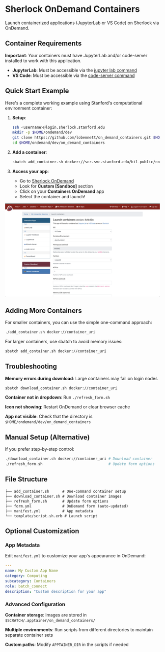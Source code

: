 # Sherlock OnDemand Containers

Launch containerized applications (JupyterLab or VS Code) on Sherlock via OnDemand.

## Container Requirements

**Important**: Your containers must have JupyterLab and/or code-server installed to work with this application.

- **JupyterLab**: Must be accessible via the [jupyter lab command](./template/script.sh.erb#L42)
- **VS Code**: Must be accessible via the [code-server command](./template/script.sh.erb#L55)

## Quick Start Example

Here's a complete working example using Stanford's computational environment container:

1. **Setup**:
   ```bash
   ssh <username>@login.sherlock.stanford.edu
   mkdir -p $HOME/ondemand/dev 
   git clone https://github.com/lobennett/on_demand_containers.git $HOME/ondemand/dev/on_demand_containers
   cd $HOME/ondemand/dev/on_demand_containers
   ```

2. **Add a container**:
   ```bash
   sbatch add_container.sh docker://scr.svc.stanford.edu/bil-public/comp-env/ce
   ```

3. **Access your app**:
   - Go to [Sherlock OnDemand](https://ondemand.sherlock.stanford.edu/pun/sys/dashboard/batch_connect/sessions)
   - Look for **Custom [Sandbox]** section
   - Click on your **Containers OnDemand** app
   - Select the container and launch!

![OnDemand Interface](public/ondemand_interface.png)

## Adding More Containers

For smaller containers, you can use the simple one-command approach:
```bash
./add_container.sh docker://container_uri
```

For larger containers, use sbatch to avoid memory issues:
```bash
sbatch add_container.sh docker://container_uri
```

## Troubleshooting

**Memory errors during download**: Large containers may fail on login nodes
```bash
sbatch download_container.sh docker://container_uri
```

**Container not in dropdown**: Run `./refresh_form.sh`

**Icon not showing**: Restart OnDemand or clear browser cache

**App not visible**: Check that the directory is `$HOME/ondemand/dev/on_demand_containers`

## Manual Setup (Alternative)

If you prefer step-by-step control:
```bash
./download_container.sh docker://container_uri # Download container
./refresh_form.sh                              # Update form options
```

## File Structure

```
├── add_container.sh      # One-command container setup
├── download_container.sh # Download container images  
├── refresh_form.sh       # Update form options
├── form.yml              # OnDemand form (auto-updated)
├── manifest.yml          # App metadata
└── template/script.sh.erb # Launch script
```

## Optional Customization

### App Metadata

Edit `manifest.yml` to customize your app's appearance in OnDemand:

```yml
---
name: My Custom App Name
category: Computing
subcategory: Containers
role: batch_connect
description: "Custom description for your app"
```

### Advanced Configuration

**Container storage**: Images are stored in `$SCRATCH/.apptainer/on_demand_containers/`

**Multiple environments**: Run scripts from different directories to maintain separate container sets

**Custom paths**: Modify `APPTAINER_DIR` in the scripts if needed
